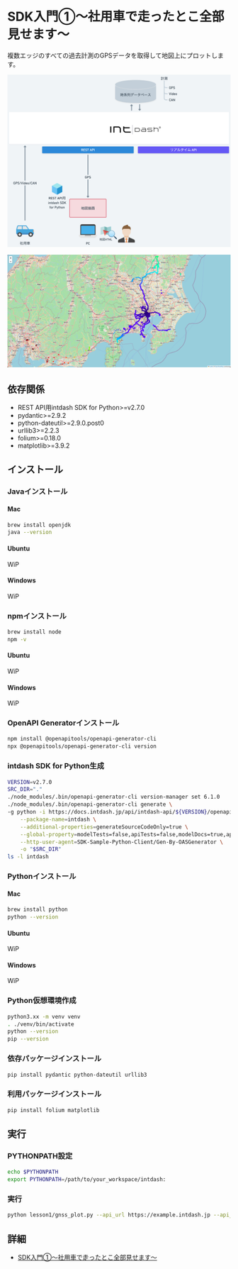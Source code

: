 # SDK入門①〜社用車で走ったとこ全部見せます〜

複数エッジのすべての過去計測のGPSデータを取得して地図上にプロットします。

![アーキテクチャ](../assets/lesson1/arch.png)

![地図](../assets/lesson1/map.png)


## 依存関係
- REST API用intdash SDK for Python>=v2.7.0
- pydantic>=2.9.2
- python-dateutil>=2.9.0.post0
- urllib3>=2.2.3
- folium>=0.18.0
- matplotlib>=3.9.2

## インストール

### Javaインストール

#### Mac
```sh
brew install openjdk
java --version
```

#### Ubuntu
WiP

#### Windows
WiP

### npmインストール
```sh
brew install node
npm -v
```
#### Ubuntu
WiP

#### Windows
WiP

### OpenAPI Generatorインストール
```sh
npm install @openapitools/openapi-generator-cli
npx @openapitools/openapi-generator-cli version  
```

### intdash SDK for Python生成
```sh
VERSION=v2.7.0
SRC_DIR="."
./node_modules/.bin/openapi-generator-cli version-manager set 6.1.0
./node_modules/.bin/openapi-generator-cli generate \
-g python -i https://docs.intdash.jp/api/intdash-api/${VERSION}/openapi_public.yaml \
    --package-name=intdash \
    --additional-properties=generateSourceCodeOnly=true \
    --global-property=modelTests=false,apiTests=false,modelDocs=true,apiDocs=true \
    --http-user-agent=SDK-Sample-Python-Client/Gen-By-OASGenerator \
    -o "$SRC_DIR"
ls -l intdash
```

### Pythonインストール

#### Mac
```sh
brew install python
python --version
```
#### Ubuntu
WiP

#### Windows
WiP

### Python仮想環境作成
```sh
python3.xx -m venv venv
. ./venv/bin/activate
python --version
pip --version
```
### 依存パッケージインストール
```sh
pip install pydantic python-dateutil urllib3
```

### 利用パッケージインストール
```sh
pip install folium matplotlib
```

## 実行
### PYTHONPATH設定
```sh
echo $PYTHONPATH
export PYTHONPATH=/path/to/your_workspace/intdash:
```

### 実行
```sh
python lesson1/gnss_plot.py --api_url https://example.intdash.jp --api_token <YOUR_API_TOKEN> --project_uuid <YOUR_PROJECT_UUID> --edge_uuids <YOUR_EDGE_UUID1> <YOUR_EDGE_UUID2> <YOUR_EDGE_UUID3>
```

## 詳細
- [SDK入門①〜社用車で走ったとこ全部見せます〜](https://tech.aptpod.co.jp/draft/entry/fnyO710T6NyH29d8ehKXgKYDh48) 

